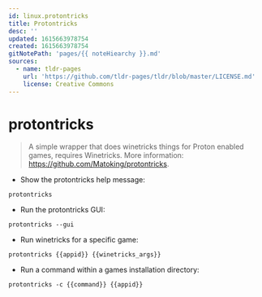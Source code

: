 ```yaml
---
id: linux.protontricks
title: Protontricks
desc: ''
updated: 1615663978754
created: 1615663978754
gitNotePath: 'pages/{{ noteHiearchy }}.md'
sources:
  - name: tldr-pages
    url: 'https://github.com/tldr-pages/tldr/blob/master/LICENSE.md'
    license: Creative Commons
---
```

# protontricks

> A simple wrapper that does winetricks things for Proton enabled games, requires Winetricks.
> More information: <https://github.com/Matoking/protontricks>.

- Show the protontricks help message:

`protontricks`

- Run the protontricks GUI:

`protontricks --gui`

- Run winetricks for a specific game:

`protontricks {{appid}} {{winetricks_args}}`

- Run a command within a games installation directory:

`protontricks -c {{command}} {{appid}}`

